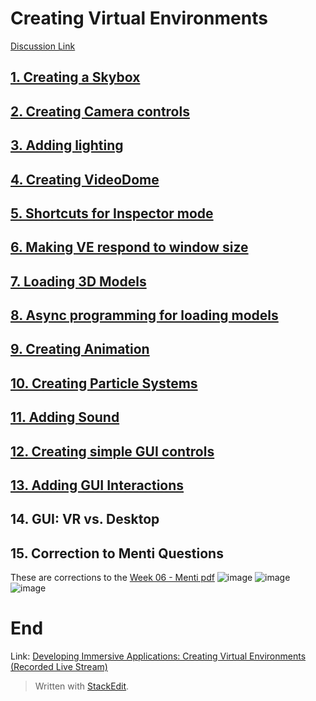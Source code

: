 # Creating Virtual Environments
[Discussion Link](https://github.com/orgs/sit-dia/discussions/13)

## [1. Creating a Skybox](https://github.com/MrLuigiBean/hello-xr/commit/5359bf3ae3222823e226e0dba19809657223221e)
## [2. Creating Camera controls](https://github.com/MrLuigiBean/hello-xr/commit/e0742fb23d1e6d691e475d1163ee9b3ee21cd175)
## [3. Adding lighting](https://github.com/MrLuigiBean/hello-xr/commit/ef871912583f1876f0a6db3d7fd95172bc941f74)
## [4. Creating VideoDome](https://github.com/MrLuigiBean/hello-xr/commit/455e022acb9fddad06a7933501ab30cc8e2e9ece)
## [5. Shortcuts for Inspector mode](https://github.com/MrLuigiBean/hello-xr/commit/fb5c1a6c493a22aa2d717c27d7c522b70b653462)
## [6. Making VE respond to window size](https://github.com/MrLuigiBean/hello-xr/commit/9b378b1820f10cb68cb9c439dc374beb1d6a6b29)
## [7. Loading 3D Models](https://github.com/MrLuigiBean/hello-xr/commit/fea3d820fb5c0c8b79c45188d1ba0d526560cb50)
## [8. Async programming for loading models](https://github.com/MrLuigiBean/hello-xr/commit/7524ddab50771ad3a8ad5af33e2f1dac605a3a1a)
## [9. Creating Animation](https://github.com/MrLuigiBean/hello-xr/commit/1f753e752d5f8f68225fedbd9d60e8ca16b033a8)
## [10. Creating Particle Systems](https://github.com/MrLuigiBean/hello-xr/commit/5287dafd2e5b0e0fa2a64046d819ad55d7982cc9)
## [11. Adding Sound](https://github.com/MrLuigiBean/hello-xr/commit/87c9e328d6c2f5b900d02eab9482a3dcdad3f512)
## [12. Creating simple GUI controls](https://github.com/MrLuigiBean/hello-xr/commit/7218b7a1fffa088e6553dab9a87cc537f3235dd6)
## [13. Adding GUI Interactions](https://github.com/MrLuigiBean/hello-xr/commit/c05305dc00cd9a9f9c91fb93af7cb74ffe9f9cf6)
## 14. GUI: VR vs. Desktop

## 15. Correction to Menti Questions
These are corrections to the [Week 06 - Menti pdf](Week%2006%20-%20Menti.pdf)
![image](https://github.com/TobyIO0085/VRNotes/assets/76524945/3797c9fd-b53b-425d-8a86-403211047306)
![image](https://github.com/TobyIO0085/VRNotes/assets/76524945/fc0fa0ed-b0fa-4cbe-9eec-36e512257bac)
![image](https://github.com/TobyIO0085/VRNotes/assets/76524945/63a32811-3559-4895-971f-4f0353ba3ae0)

# End

Link: [Developing Immersive Applications: Creating Virtual Environments (Recorded Live Stream)](https://www.youtube.com/watch?v=9crXku_K-0Y)

> Written with [StackEdit](https://stackedit.io/).
